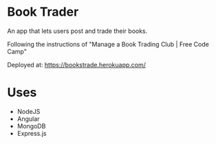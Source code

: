 # Book Trader

An app that lets users post and trade their books.

Following the instructions of "Manage a Book Trading Club | Free Code Camp"

Deployed at: https://bookstrade.herokuapp.com/

# Uses

* NodeJS
* Angular
* MongoDB
* Express.js
